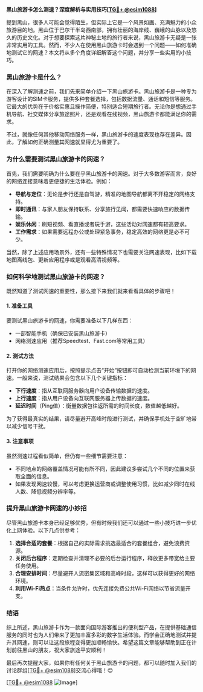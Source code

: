 **黑山旅游卡怎么测速？深度解析与实用技巧[[TG💪+ @esim1088](https://t.me/s/esim1088)]**

提到黑山，很多人可能会觉得陌生，但实际上它是一个风景如画、充满魅力的小众旅游目的地。黑山位于巴尔干半岛西南部，拥有壮丽的海岸线、巍峨的山脉以及悠久的历史文化。对于想要探索这片神秘土地的旅行者来说，黑山旅游卡无疑是一张非常实用的工具。然而，不少人在使用黑山旅游卡时会遇到一个问题——如何准确地测试它的网速？本文将从多个角度详细解答这个问题，并分享一些实用的小技巧。

### 黑山旅游卡是什么？

在深入了解测速之前，我们先来简单介绍一下黑山旅游卡。黑山旅游卡是一种专为游客设计的SIM卡服务，提供多种套餐选择，包括数据流量、通话和短信等服务。它最大的优势在于价格实惠且操作简便，特别适合短期旅行者。无论你是想通过手机导航、社交媒体分享旅途照片，还是观看在线视频，黑山旅游卡都能满足你的需求。

不过，就像任何其他移动网络服务一样，黑山旅游卡的速度表现也存在差异。因此，了解如何正确测量其网速就显得尤为重要了。

### 为什么需要测试黑山旅游卡的网速？

首先，我们需要明确为什么要在乎黑山旅游卡的网速。对于大多数游客而言，良好的网络连接意味着更便捷的生活体验。例如：

- **导航与定位**：无论是步行还是自驾游，精准的地图导航都离不开稳定的网络支持。
- **即时通讯**：与家人朋友保持联系、分享旅行见闻，都需要快速响应的数据传输。
- **娱乐休闲**：刷短视频、看直播或者玩手游，这些活动对网速都有较高要求。
- **工作需求**：如果需要远程办公或处理紧急事务，稳定高效的网络更是必不可少。

当然，除了上述应用场景外，还有一些特殊情况下也需要关注网速表现，比如下载地图离线包、更新应用程序或是观看高清视频等。

### 如何科学地测试黑山旅游卡的网速？

既然知道了测试网速的重要性，那么接下来我们就来看看具体的步骤吧！

#### 1. 准备工具

要测试黑山旅游卡的网速，你需要准备以下几样东西：
- 一部智能手机（确保已安装黑山旅游卡）
- 网络测速应用（推荐Speedtest、Fast.com等常用工具）

#### 2. 测试方法

打开你的网络测速应用后，按照提示点击“开始”按钮即可自动检测当前环境下的网速。一般来说，测试结果会包含以下几个关键指标：
- **下行速度**：指从互联网服务器向用户设备传输数据的速度。
- **上行速度**：指从用户设备向互联网服务器上传数据的速度。
- **延迟时间**（Ping值）：衡量数据包往返所需的时间长度，数值越低越好。

为了获得最真实的结果，请尽量避开高峰时段进行测试，并确保手机处于空旷地带以减少信号干扰。

#### 3. 注意事项

虽然测速过程看似简单，但仍有一些细节需要注意：
- 不同地点的网络覆盖情况可能有所不同，因此建议多尝试几个不同的位置来获取全面的信息。
- 如果发现网速较慢，可以考虑更换运营商或调整使用习惯，比如减少同时在线人数、降低视频分辨率等。

### 提升黑山旅游卡网速的小妙招

尽管黑山旅游卡本身已经足够优秀，但有时候我们还可以通过一些小技巧进一步优化上网体验。以下几点供参考：

1. **选择合适的套餐**：根据自己的实际需求挑选最适合的套餐组合，避免浪费资源。
2. **关闭后台程序**：定期检查并清理不必要的后台运行程序，释放更多带宽给主要任务使用。
3. **合理安排时间**：尽量避开人流密集区域和高峰时段，这样可以获得更好的网络环境。
4. **利用Wi-Fi热点**：当条件允许时，优先连接免费公共Wi-Fi网络以节省流量开支。

### 结语

综上所述，黑山旅游卡作为一款面向国际游客推出的便利型产品，在提供基础通信服务的同时也为人们带来了更加丰富多彩的数字生活体验。而学会正确地测试并提升其网速，则可以让这段旅程变得更加顺畅愉快。希望这篇文章能够帮助到正在计划前往黑山的朋友，祝大家旅途平安顺利！

最后再次提醒大家，如果你有任何关于黑山旅游卡的问题，都可以随时加入我们的讨论群组[[TG💪+ @esim1088](https://t.me/s/esim1088)]交流心得哦！😊

[[TG💪+ @esim1088](https://t.me/s/esim1088) ![Image](https://i.postimg.cc/4NQfJmqS/Snipaste-2025-05-13-00-14-12.png)]